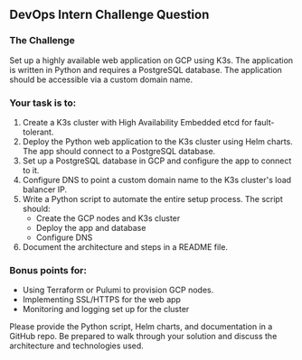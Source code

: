 ## DevOps Intern Challenge Question

### The Challenge

Set up a highly available web application on GCP using K3s. The application is written in Python and requires a PostgreSQL database. The application should be accessible via a custom domain name.

### Your task is to:

1. Create a K3s cluster with High Availability Embedded etcd for fault-tolerant.
2. Deploy the Python web application to the K3s cluster using Helm charts. The app should connect to a PostgreSQL database.
3. Set up a PostgreSQL database in GCP and configure the app to connect to it.
4. Configure DNS to point a custom domain name to the K3s cluster's load balancer IP.
5. Write a Python script to automate the entire setup process. The script should:
    - Create the GCP nodes and K3s cluster
    - Deploy the app and database
    - Configure DNS
6. Document the architecture and steps in a README file.

### Bonus points for:
- Using Terraform or Pulumi to provision GCP nodes.
- Implementing SSL/HTTPS for the web app
- Monitoring and logging set up for the cluster

Please provide the Python script, Helm charts, and documentation in a GitHub repo. Be prepared to walk through your solution and discuss the architecture and technologies used.
